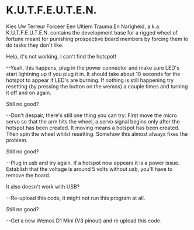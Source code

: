 # K.U.T.F.E.U.T.E.N.
Kies Uw Terreur Forceer Een Ultiem Trauma En Narigheid, a.k.a. K.U.T.F.E.U.T.E.N. contains the development base for a rigged wheel of fortune meant for punishing prospective board members by forcing them to do tasks they don't like.

Help, it's not working, I can't find the hotspot!

--Yeah, this happens, plug in the power connector and make sure LED's start lightning up if you plug it in. It should take about 10 seconds for the hotspot to appear if LED's are burning. If nothing is still happening try resetting (by pressing the button on the wemos) a couple times and turning it off and on again.

Still no good?

--Don't despair, there's still one thing you can try:  First move the micro servo so that the arm hits the wheel, a servo signal begins only after the hotspot has been created. It moving means a hotspot has been created. Then spin the wheel whilst resetting. Somehow this almost always fixes the problem.

Still no good?

--Plug in usb and try again. If a hotspot now appears it is a power issue. Establish that the voltage is around 5 volts without usb, you'll have to remove the board.

It also doesn't work with USB? 

--Re-upload this code, it might not run this program at all. 

Still no good? 

--Get a new Wemos D1 Mini (V3 pinout) and re upload this code.
